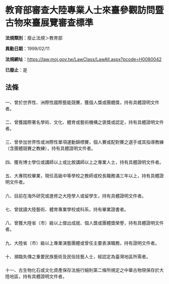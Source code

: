 # 教育部審查大陸專業人士來臺參觀訪問暨古物來臺展覽審查標準

**法規類別**：廢止法規＞教育部

**異動日期**：1999/02/11  

**法規網址**：https://law.moj.gov.tw/LawClass/LawAll.aspx?pcode=H0080042

**已廢止**：是



## 法條
##### 
一、曾於世界性、洲際性國際藝能競賽，獲個人獎或團體獎，持有具體證明文件者。

##### 
二、曾獲國際著名學術、文化、體育或藝術機構之褒獎或認定，持有具體證明文件者。

##### 
三、曾參加世界性或洲際性單項運動錦標賽，個人賽或配對賽之選手或其指導教練（含團體競賽之教練），持有具體證明文件者。

##### 
四、獲有博士學位或講師以上或比敘講師以上之專業人士，持有具體證明文件者。

##### 
五、大專院校畢業，現任高級中等學校之教師或校長職務滿三年以上，持有具體證明文件者。

##### 
六、目前在海外研究或進修之大陸學人或留學生，持有具體證明文件者。

##### 
七、曾就讀大陸藝術、體育專業學校或科系，持有畢業證書者。

##### 
八、曾獲大陸省（市）級以上傑出成就、個人獎或團體獎榮譽，持有具體證明文件者。

##### 
九、大陸省（市）級以上專業演藝團體或曾任主要表演職務，持有證明文件者。

##### 
十、瀕臨失傳之重要民族藝術及民俗技藝人士，經認定為臺灣地區所需者。

##### 
十一、古生物化石或文化資產保存法施行細則第二條所規定之中華古物現保存於大陸地區，持有具體證明文件者。


